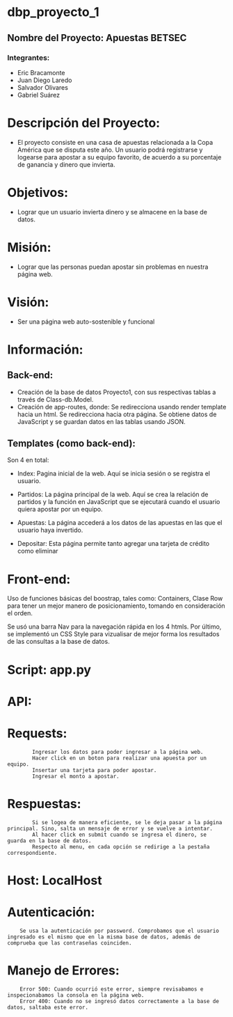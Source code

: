 # dbp_proyecto_1
## Nombre del Proyecto: Apuestas BETSEC
### Integrantes:
- Eric Bracamonte
- Juan Diego Laredo
- Salvador Olivares
- Gabriel Suárez    

# Descripción del Proyecto:

- El proyecto consiste en una casa de apuestas relacionada a la Copa América que se disputa este año. Un usuario podrá registrarse y logearse para apostar a su equipo favorito, de acuerdo a su porcentaje de ganancia y dinero que invierta.

# Objetivos:
- Lograr que un usuario invierta dinero y se almacene en la base de datos.

# Misión:
- Lograr que las personas puedan apostar sin problemas en nuestra página web.

# Visión:
- Ser una página web auto-sostenible y funcional

# Información:
## Back-end:
- Creación de la base de datos Proyecto1, con sus respectivas tablas a través de Class-db.Model.
- Creación de app-routes, donde:
    Se redirecciona usando render template hacia un html.
    Se redirecciona hacia otra página.
    Se obtiene datos de JavaScript y se guardan datos en las tablas usando JSON.
## Templates (como back-end):

Son 4 en total:
- Index: Pagina inicial de la web. Aquí se inicia sesión o se registra el usuario. 

- Partidos: La página principal de la web. Aquí se crea la relación de partidos y la función en JavaScript que se ejecutará cuando el usuario quiera apostar por un equipo. 
- Apuestas: La página accederá a los datos de las apuestas en las que el usuario haya invertido.

- Depositar: Esta página permite tanto agregar una tarjeta de crédito como eliminar 


# Front-end:
Uso de funciones básicas del boostrap, tales como: Containers, Clase Row para tener un mejor manero de posicionamiento, tomando en consideración el orden. 

Se usó una barra Nav para la navegación rápida en los 4 htmls.
Por último, se implementó un CSS Style para vizualisar de mejor forma los resultados de las consultas a la base de datos.

# Script: app.py 
# API:
# Requests:
            Ingresar los datos para poder ingresar a la página web.
            Hacer click en un boton para realizar una apuesta por un equipo.
            Insertar una tarjeta para poder apostar.
            Ingresar el monto a apostar.
# Respuestas:
            Si se logea de manera eficiente, se le deja pasar a la página principal. Sino, salta un mensaje de error y se vuelve a intentar.
            Al hacer click en submit cuando se ingresa el dinero, se guarda en la base de datos.
            Respecto al menu, en cada opción se redirige a la pestaña correspondiente.
            
# Host: LocalHost
# Autenticación: 
        Se usa la autenticación por password. Comprobamos que el usuario ingresado es el mismo que en la misma base de datos, además de comprueba que las contraseñas coinciden.

# Manejo de Errores:
        Error 500: Cuando ocurrió este error, siempre revisabamos e inspecionabamos la consola en la página web.
        Error 400: Cuando no se ingresó datos correctamente a la base de datos, saltaba este error.
        
